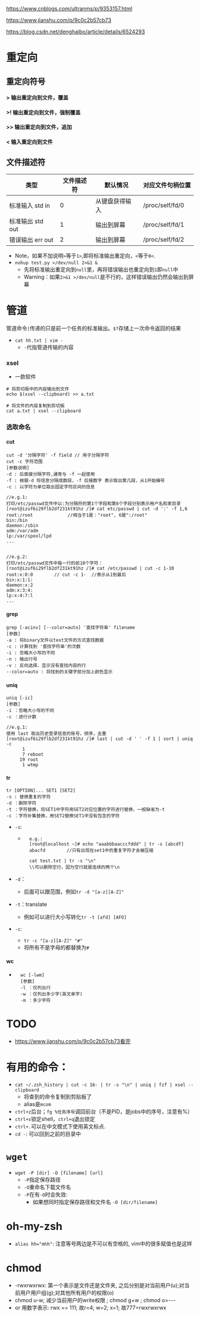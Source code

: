 https://www.cnblogs.com/ultranms/p/9353157.html

https://www.jianshu.com/p/9c0c2b57cb73

https://blog.csdn.net/denghaibo/article/details/6524293

# 重定向

## 重定向符号

#### >  输出重定向到文件，覆盖

#### >! 输出重定向到文件，强制覆盖

#### >> 输出重定向到文件，追加

#### <  输入重定向到文件

## 文件描述符

| 类型             | 文件描述符 | 默认情况       | 对应文件句柄位置 |
| ---------------- | ---------- | -------------- | ---------------- |
| 标准输入 std in  | 0          | 从键盘获得输入 | /proc/self/fd/0  |
| 标准输出 std out | 1          | 输出到屏幕     | /proc/self/fd/1  |
| 错误输出 err out | 2          | 输出到屏幕     | /proc/self/fd/2  |

- Note，如果不加说明`>`等于`1>`,即将标准输出重定向，`<`等于`0<`.
- `nohup test.py >/dev/null 2>&1 &`
    - 先将标准输出重定向到`null`里，再将错误输出也重定向到`1`即`null`中
    - Warning：如果`2>&1 >/dev/null`是不行的，这样错误输出仍然会输出到屏幕

# 管道

管道命令`|`传递的只是前一个任务的标准输出。`$?`存储上一次命令返回的结果



- `cat hh.txt | vim - `
    - `-`代指管道传输的内容

### xsel

- 一款软件

```
# 将剪切板中的内容输出到文件
echo $(xsel --clipboard) >> a.txt

# 将文件的内容复制到剪切板
cat a.txt | xsel --clipboard
```

### 选取命名

#### cut

```
cut -d '分隔字符' -f field // 用于分隔字符
cut -c 字符范围
[参数说明]
-d : 后面接分隔字符,通常与 -f 一起使用
-f : 根据-d 将信息分隔成数段，-f 后接数字 表示取出第几段，从1开始编号
-c : 以字符为单位取出固定字符区间的信息

//e.g.1:
打印/etc/passwd文件中以:为分隔符的第1个字段和第6个字段分别表示用户名和家目录
[root@izuf6i29flb2df231kt91hz /]# cat etc/passwd | cut -d ':' -f 1,6
root:/root             //相当于1是："root", 6是":/root"
bin:/bin
daemon:/sbin
adm:/var/adm
lp:/var/spool/lpd
...


//e.g.2:
打印/etc/passwd文件中每一行的前10个字符：
[root@izuf6i29flb2df231kt91hz /]# cat /etc/passwd | cut -c 1-10
root:x:0:0        // cut -c 1-  //表示从1到最后
bin:x:1:1:
daemon:x:2
adm:x:3:4:
lp:x:4:7:l
...
```

#### **grep**

```
grep [-acinv] [--color=auto] '查找字符串' filename
[参数]
-a : 将binary文件以text文件的方式查找数据
-c : 计算找到 '查找字符串'的次数
-i : 忽略大小写的不同
-n : 输出行号
-v : 反向选择，显示没有查找内容的行
--color=auto : 将找到的关键字部分加上颜色显示
```

#### **uniq**

```
uniq [-ic]
[参数]
-i ：忽略大小写的不同
-c ：进行计数

//e.g.1:
使用 last 取出历史登录信息的账号，排序，去重
[root@izuf6i29flb2df231kt91hz /]# last | cut -d ' ' -f 1 | sort | uniq -c
      1 
      7 reboot
     19 root
      1 wtmp
```

#### tr

```
tr [OPTION]... SET1 [SET2]
-s : 替换重复的字符
-d ：删除字符
-t ：字符替换，将SET1中字符用SET2对应位置的字符进行替换，一般缺省为-t
-c ：字符补集替换，用SET2替换SET1中没有包含的字符
```

- `-s`: 

    - ```
        e.g.: 
        [root@localhost ~]# echo "aaabbbaacccfddd" | tr -s [abcdf]
        abacfd        //只有出现在set1中的重复字符才会被压缩
        
        cat test.txt | tr -s "\n"
        \\可以删除空行，因为空行就是连续的两个\n
        ```

- `-d`：

    - 后面可以跟范围，例如`tr -d "[a-z][A-Z]"`

- `-t`：translate

    - 例如可以进行大小写转化`tr -t [afd] [AFO]`

- `-c`:

    - `tr -c "[a-z][A-Z]" "#"`
    - 将所有不是字母的都替换为`#`

#### **wc**

- ```
    wc [-lwm]
    [参数]
    -l ：仅列出行
    -w ：仅列出多少字(英文单字)
    -m ：多少字符
    ```

    

# TODO

- https://www.jianshu.com/p/9c0c2b57cb73看完

# 有用的命令：

- `cat ~/.zsh_history | cut -c 16- | tr -s "\n" | uniq | fzf | xsel --clipboard`
    - 将查到的命令复制到剪贴板了
    - alias是`mcom`
- `ctrl+z`后台；`fg %任务序号`调回前台（不是PID，是jobs中的序号，注意有%）
- `ctrl+s`锁定shell，`ctrl+q`退出锁定
- `ctrl+.`可以在中文模式下使用英文标点.
- `cd -`: 可以回到之前的目录中

# `wget`

- `wget -P [dir] -O [filename] [url]`
    - `-P`指定保存路径
    - `-O`重命名下载文件名
    - `-P`在有`-O`时会失效:
        - 如果想同时指定保存路径和文件名 `-O [dir/filename]`

# oh-my-zsh
- `alias hh="mhh"`: 注意等号两边是不可以有空格的, vim中的很多赋值也是这样

# chmod
- -rwxrwxrwx: 第一个表示是文件还是文件夹, 之后分别是对当前用户(u);对当前用户用户组(g);对其他所有用户的权限(o)
- chmod u-w; 减少当前用户的write权限 ; chmod g+w ; chmod o=---
- or 用数字表示: rwx == 111; 故r=4; w=2; x=1; 故777=rwxrwxrwx
